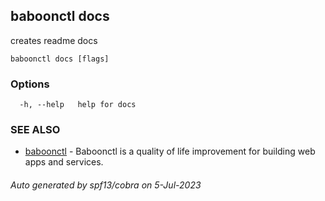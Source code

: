 ## baboonctl docs

creates readme docs

```
baboonctl docs [flags]
```

### Options

```
  -h, --help   help for docs
```

### SEE ALSO

* [baboonctl](../README.md)	 - Baboonctl is a quality of life improvement for building web apps and services.

###### Auto generated by spf13/cobra on 5-Jul-2023

